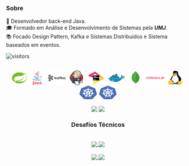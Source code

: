 <div align="left" >

#

### Sobre
 🚀 Desenvolvedor back-end Java.
 <br> 🎓 Formado em Análise e Desenvolvimento de Sistemas pela ***UMJ***.
  <br> 📚 Focado Design Pattern, Kafka e Sistemas Distribuidos e Sistema baseados em eventos.

![visitors](https://visitor-badge.laobi.icu/badge?page_id=peroalcantara9568)
  <div align="center">
 
 <div style="display: inline_block"><br>
  <img align="center" alt="Pedro-Spring" height="30" width="40" src="https://github.com/devicons/devicon/blob/master/icons/spring/spring-original.svg">
  <img align="center" alt="Pedro-Java" height="40" width="50" src="https://github.com/devicons/devicon/blob/master/icons/java/java-original-wordmark.svg">
  <img align="center" alt="Pedro-Kafka" height="40" width="50" src="https://github.com/devicons/devicon/blob/master/icons/apachekafka/apachekafka-original-wordmark.svg">
  <img align="center" alt="Pedro-Jenkins" height="40" width="50" src="https://github.com/devicons/devicon/blob/master/icons/jenkins/jenkins-original.svg">
  <img align="center" alt="Pedro-IDEA" height="40" width="50" src="https://github.com/devicons/devicon/blob/master/icons/jetbrains/jetbrains-original.svg">
  <img align="center" alt="Pedro-Jenkins" height="40" width="50" src="https://github.com/devicons/devicon/blob/master/icons/docker/docker-original.svg">
  <img align="center" alt="Pedro-Jenkins" height="40" width="50" src="https://github.com/devicons/devicon/blob/master/icons/mongodb/mongodb-original.svg">
  <img align="center" alt="Pedro-Jenkins" height="40" width="50" src="https://github.com/devicons/devicon/blob/master/icons/oracle/oracle-original.svg">
  <img align="center" alt="Pedro-Jenkins" height="40" width="50" src="https://github.com/devicons/devicon/blob/master/icons/linux/linux-original.svg">
  <img align="center" alt="Pedro-Jenkins" height="40" width="50" src="https://github.com/devicons/devicon/blob/master/icons/kubernetes/kubernetes-plain.svg">
  <img align="center" alt="Pedro-Jenkins" height="40" width="50" src="https://github.com/devicons/devicon/blob/master/icons/kubernetes/kubernetes-plain.svg">
  
  
</div>
<br>
<div> 
  <a href = "mailto:pedroalcantara.info@gmail.com"><img src="https://img.shields.io/badge/Gmail-D14836?style=for-the-badge&logo=gmail&logoColor=white" target="_blank"></a>
  <a href="https://www.linkedin.com/in/pedroalcantara82/" target="_blank"><img src="https://img.shields.io/badge/LinkedIn-0077B5?style=for-the-badge&logo=linkedin&logoColor=white" target="_blank"></a> 
</div>
 
 ###  Desafios Técnicos 


<br>

<a  href="https://github.com/pedroalcantara9568/delivery-api">
  <img align="center" src="https://github-readme-stats.vercel.app/api/pin/?username=pedroalcantara9568&repo=delivery-api&show_icons=true&line_height=27&title_color=fff&text_color=fff&icon_color=fff&bg_color=111"/>
</a>
<a href="https://github.com/pedroalcantara9568/pauta-api">
  <img align="center" src="https://github-readme-stats.vercel.app/api/pin/?username=pedroalcantara9568&repo=pauta-api&theme=compact&=show_icons=true&line_height=27&title_color=fff&text_color=fff&icon_color=fff&bg_color=111"/>
</a>
<br>
 <br>
<a href="https://github.com/pedroalcantara9568/e-commerce-api">
  <img align="center" src="https://github-readme-stats.vercel.app/api/pin/?username=pedroalcantara9568&repo=e-commerce-api&show_icons=true&line_height=27&title_color=fff&text_color=fff&icon_color=fff&bg_color=111"/>
</a>
<a href="https://github.com/pedroalcantara9568/conta-api">
  <img align="center" src="https://github-readme-stats.vercel.app/api/pin/?username=pedroalcantara9568&repo=conta-api&theme=compact&=show_icons=true&line_height=27&title_color=fff&text_color=fff&icon_color=fff&bg_color=111"/>
</a>
</div>
 
 
 

 

